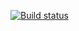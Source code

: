[![Build status](https://ci.appveyor.com/api/projects/status/nmnf82ebulecy6aw/branch/main?svg=true)](https://ci.appveyor.com/project/EkaNov555/selenide/branch/main)